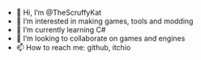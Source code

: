 - 👋 Hi, I’m @TheScruffyKat
- 👀 I’m interested in making games, tools and modding
- 🌱 I’m currently learning C#
- 💞️ I’m looking to collaborate on games and engines
- 📫 How to reach me: github, itchio

<!---
TheScruffyKat/TheScruffyKat is a ✨ special ✨ repository because its `README.md` (this file) appears on your GitHub profile.
You can click the Preview link to take a look at your changes.
--->
